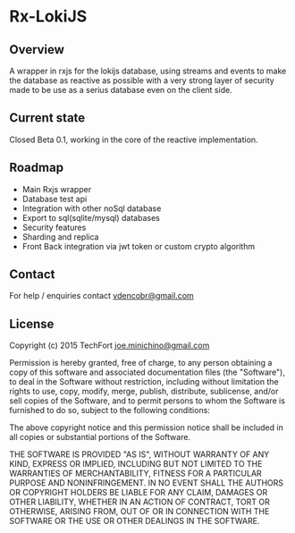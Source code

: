 # Rx-LokiJS

## Overview

A wrapper in rxjs for the lokijs database, using streams and events to make the database as reactive as possible with a very strong layer of security made to be use as a serius database even on the client side.

## Current state

Closed Beta 0.1, working in the core of the reactive implementation.


## Roadmap

* Main Rxjs wrapper
* Database test api
* Integration with other noSql database
* Export to sql(sqlite/mysql) databases
* Security features
* Sharding and replica
* Front Back integration via jwt token or custom crypto algorithm

## Contact

For help / enquiries contact vdencobr@gmail.com


## License

Copyright (c) 2015 TechFort <joe.minichino@gmail.com>

Permission is hereby granted, free of charge, to any person obtaining a copy of this software and associated documentation files (the "Software"), to deal in the Software without restriction, including without limitation the rights to use, copy, modify, merge, publish, distribute, sublicense, and/or sell copies of the Software, and to permit persons to whom the Software is furnished to do so, subject to the following conditions:

The above copyright notice and this permission notice shall be included in all copies or substantial portions of the Software.

THE SOFTWARE IS PROVIDED "AS IS", WITHOUT WARRANTY OF ANY KIND, EXPRESS OR IMPLIED, INCLUDING BUT NOT LIMITED TO THE WARRANTIES OF MERCHANTABILITY, FITNESS FOR A PARTICULAR PURPOSE AND NONINFRINGEMENT. IN NO EVENT SHALL THE AUTHORS OR COPYRIGHT HOLDERS BE LIABLE FOR ANY CLAIM, DAMAGES OR OTHER LIABILITY, WHETHER IN AN ACTION OF CONTRACT, TORT OR OTHERWISE, ARISING FROM, OUT OF OR IN CONNECTION WITH THE SOFTWARE OR THE USE OR OTHER DEALINGS IN THE SOFTWARE.

